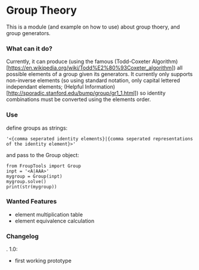 # Group Theory
This is a module (and example on how to use) about group thoery, and group generators.

### What can it do?
Currently, it can produce (using the famous (Todd-Coxeter Algorithm)[https://en.wikipedia.org/wiki/Todd%E2%80%93Coxeter_algorithm]) all possible elements of a group given its generators. It currently only supports non-inverse elements (so
using standard notation, only capital lettered independant elements; (Helpful Information)[http://sporadic.stanford.edu/bump/group/gr1_1.html]) so identity combinations must be converted using the elements order.

### Use
define groups as strings:
```
'<{comma seperated identity elements}|{comma seperated representations of the identity element}>'
```
and pass to the Group object:
```
from FroupTools import Group
inpt = '<A|AAA>'
mygroup = Group(inpt)
mygroup.solve()
print(str(mygroup))
```

### Wanted Features
- element multiplication table
- element equivalence calculation
### Changelog
 . 1.0:
  - first working prototype
